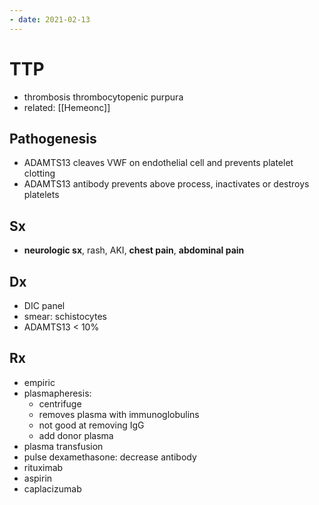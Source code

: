 ```yaml
---
- date: 2021-02-13
---
```


# TTP

- thrombosis thrombocytopenic purpura
- related: [[Hemeonc]]

## Pathogenesis

- ADAMTS13 cleaves VWF on endothelial cell and prevents platelet clotting
- ADAMTS13 antibody prevents above process, inactivates or destroys platelets

## Sx

- **neurologic sx**, rash, AKI, **chest pain**, **abdominal pain**

## Dx

- DIC panel
- smear: schistocytes
- ADAMTS13 < 10%

## Rx

- empiric
- plasmapheresis:
	- centrifuge
	- removes plasma with immunoglobulins
	- not good at removing IgG
	- add donor plasma
- plasma transfusion
- pulse dexamethasone: decrease antibody
- rituximab
- aspirin
- caplacizumab
